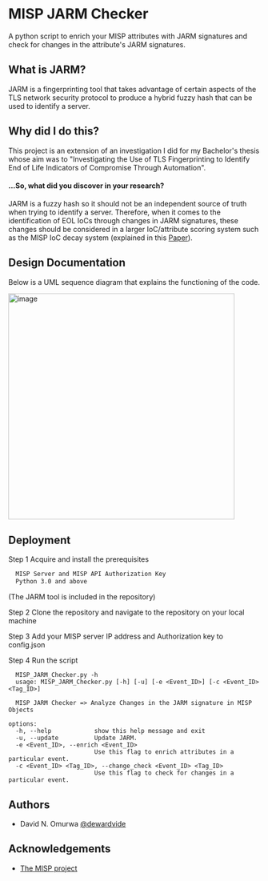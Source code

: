 
# MISP JARM Checker

A python script to enrich your MISP attributes with JARM signatures and check for changes in the attribute's JARM signatures. 

## What is JARM?

JARM is a fingerprinting tool that takes advantage of certain aspects of the TLS network security protocol to produce a hybrid fuzzy hash that can be used to identify a server. 

## Why did I do this?

This project is an extension of an investigation I did for my Bachelor's thesis whose aim was to "Investigating the Use of TLS Fingerprinting to Identify End of Life Indicators of Compromise Through Automation".

#### ...So, what did you discover in your research?

JARM is a fuzzy hash so it should not be an independent source of truth when trying to identify a server. Therefore, when it comes to the identification of EOL IoCs through changes in JARM signatures, these changes should be considered in a larger IoC/attribute scoring system such as the MISP IoC decay system (explained in this [Paper](https://arxiv.org/abs/1902.03914)).

## Design Documentation

Below is a UML sequence diagram that explains the functioning of the code. 

<img width="452" alt="image" src="https://github.com/dewardvide/MISP_JARM_Checker/assets/91884298/436743c4-216b-4af7-8a7c-f1ecdba982cd">

## Deployment

Step 1 Acquire and install the prerequisites 

```bash
  MISP Server and MISP API Authorization Key
  Python 3.0 and above 
```
(The JARM tool is included in the repository) 

Step 2 Clone the repository and navigate to the repository on your local machine

Step 3 Add your MISP server IP address and Authorization key to config.json 

Step 4 Run the script 

```
  MISP_JARM_Checker.py -h
  usage: MISP_JARM_Checker.py [-h] [-u] [-e <Event_ID>] [-c <Event_ID> <Tag_ID>]

  MISP JARM Checker => Analyze Changes in the JARM signature in MISP Objects

options:
  -h, --help            show this help message and exit
  -u, --update          Update JARM.
  -e <Event_ID>, --enrich <Event_ID>
                        Use this flag to enrich attributes in a particular event.                   
  -c <Event_ID> <Tag_ID>, --change_check <Event_ID> <Tag_ID>
                        Use this flag to check for changes in a particular event.
```
  



## Authors

- David N. Omurwa [@dewardvide](https://github.com/dewardvide)


## Acknowledgements

 - [The MISP project](https://www.misp-project.org/)

 
